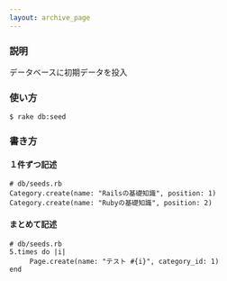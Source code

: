 ```yaml
---
layout: archive_page
---
```

### 説明
データベースに初期データを投入

### 使い方
    $ rake db:seed

### 書き方
#### １件ずつ記述
    # db/seeds.rb
    Category.create(name: "Railsの基礎知識", position: 1)
    Category.create(name: "Rubyの基礎知識", position: 2)

#### まとめて記述
    # db/seeds.rb
    5.times do |i|
         Page.create(name: "テスト #{i}", category_id: 1)
    end